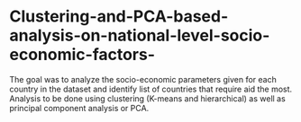 # Clustering-and-PCA-based-analysis-on-national-level-socio-economic-factors-
The goal was to analyze the socio-economic parameters given for each country in the dataset and  identify list of countries that require aid the most. Analysis to be done using clustering (K-means  and hierarchical) as well as principal component analysis or PCA.
